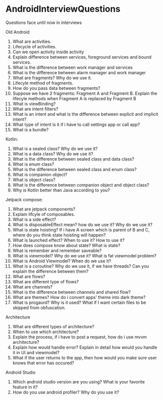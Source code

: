 # AndroidInterviewQuestions
Questions face until now in interviews

Old Android
  1. What are activities.
  2. Lifecycle of activities.
  3. Can we open activity inside activity
  4. Explain difference between services, foreground services and bound services.
  5. What is the difference between work manager and services
  6. What is the difference between alarm manager and work manager
  7. What are fragments? Why do we use it.
  8. Lifecyle method of fragments.
  9. How do you pass data between fragments?
  10. Suppose we have 2 fragments: Fragment A and Fragment B. Explain the lifecyle methods when Fragment A is replaced by Fragment B
  11. What is viewBinding?
  12. What are intent filters?
  13. What is an intent and what is the difference between explicit and implicit intent?
  14. What type of intent is it if i have to call settings app or call app?
  15. What is a bundle?
  
 Kotlin:
  1. What is a sealed class? Why do we use it?
  2. What is a data class? Why do we use it?
  3. What is the difference between sealed class and data class?
  4. What is enum class?
  5. What is the difference between sealed class and enum class?
  6. What is companion object?
  7. What is object class?
  8. What is the difference between companion object and object class?
  9. Why is Kotlin better than Java according to you?
 
 Jetpack compose:
  1. What are jetpack components?
  2. Explain lifcyle of composables.
  3. What is a side effect?
  4. What is disposableEffect mean? how do we use it? Why do we use it?
  5. What is state hoisting? If i have A screen which is parent of B and C, where do you think state hoisting will happen?
  6. What is launched effect? When to use it? How to use it?
  7. How does compose know about state? What is state?
  8. What is remember and remember saveable?
  9. What is viewmodel? Why do we use it? What is fat viewmodel problem?
  10. What is Android Viewmodel? When do we use it?
  11. What is a coroutine? Why do we use it, if we have threads? Can you explain the difference between them?
  12. What are flows?
  13. What are different type of flows?
  14. What are channels?
  15. What is the difference between channels and shared flow?
  16. What are themes? How do i convert apps' theme into dark theme?
  17. What is progaurd? Why is it used? What if I want certain files to be skipped from obfuscation.
 
 
 Architecture
  1. What are different types of architecture?
  2. When to use which architecture?
  3. Explain the process, if i have to post a request, how do i use mvvm architecture?
  4. Explain how would handle error? Explain in detail how would you handle it in UI and viewmodel?
  5. What if the user returns to the app, then how would you make sure user knows that error has occured?
  
 Android Studio
  1. Which android studio version are you using? What is your favorite feature in it?
  2. How do you use android profiler? Why do you use it?
